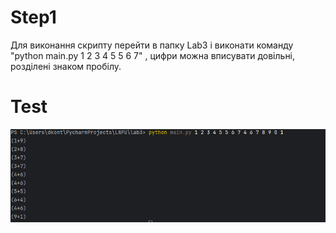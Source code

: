 # Step1
Для виконання скрипту перейти в папку Lab3 і виконати команду "python main.py 1 2 3 4 5 5 6 7" , 
цифри можна вписувати довільні, розділені знаком пробілу.


# Test
![Logo!](Pictures/Lab3_test.png)
